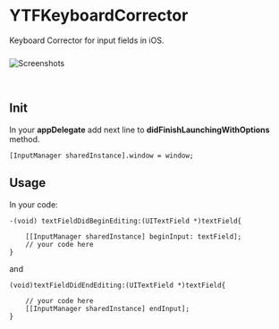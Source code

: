 YTFKeyboardCorrector
====================

Keyboard Corrector for input fields in iOS.


<img src="https://raw.github.com/yetithefoot/YTFKeyboardCorrector/master/raw/1-2-3.png" alt="Screenshots" title="YTFKeyboardCorrector" style="display:inline; margin: 10px auto 30px auto;">

Init
----

In your **appDelegate** add next line to **didFinishLaunchingWithOptions** method.

	[InputManager sharedInstance].window = window;



Usage
-----

In your code:

	-(void) textFieldDidBeginEditing:(UITextField *)textField{

		[[InputManager sharedInstance] beginInput: textField];
		// your code here
	}

and

	(void)textFieldDidEndEditing:(UITextField *)textField{

		// your code here
		[[InputManager sharedInstance] endInput];
	}